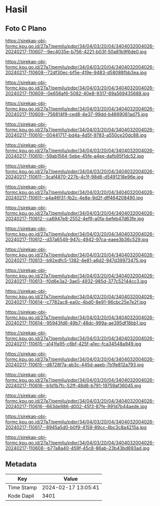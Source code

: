 # Hasil

## Foto C Plano

https://sirekap-obj-formc.kpu.go.id/27a7/pemilu/pdpr/34/04/03/20/04/3404032004026-20240217-110607--9ec4035e-b756-4221-b03f-50a81b9f6de0.jpg

https://sirekap-obj-formc.kpu.go.id/27a7/pemilu/pdpr/34/04/03/20/04/3404032004026-20240217-110608--72df30ec-bf5e-419e-9483-d58088fbb3ea.jpg

https://sirekap-obj-formc.kpu.go.id/27a7/pemilu/pdpr/34/04/03/20/04/3404032004026-20240217-110609--0e656af6-5082-40e8-9317-69a569435688.jpg

https://sirekap-obj-formc.kpu.go.id/27a7/pemilu/pdpr/34/04/03/20/04/3404032004026-20240217-110609--756814f9-ced8-4e37-99dd-b4669061ad75.jpg

https://sirekap-obj-formc.kpu.go.id/27a7/pemilu/pdpr/34/04/03/20/04/3404032004026-20240217-110610--00441717-bd4a-4d5f-9783-a550ce20dc88.jpg

https://sirekap-obj-formc.kpu.go.id/27a7/pemilu/pdpr/34/04/03/20/04/3404032004026-20240217-110610--59ab1564-5ebe-45fe-a4ee-dafb95f1dc52.jpg

https://sirekap-obj-formc.kpu.go.id/27a7/pemilu/pdpr/34/04/03/20/04/3404032004026-20240217-110611--3caf4870-227b-4c1f-98d6-d5491218e96e.jpg

https://sirekap-obj-formc.kpu.go.id/27a7/pemilu/pdpr/34/04/03/20/04/3404032004026-20240217-110611--a4a46f31-fb2c-4e8e-9d2f-dff464208490.jpg

https://sirekap-obj-formc.kpu.go.id/27a7/pemilu/pdpr/34/04/03/20/04/3404032004026-20240217-110612--ca6947e8-2552-4ef9-a0fa-befeb47d63fe.jpg

https://sirekap-obj-formc.kpu.go.id/27a7/pemilu/pdpr/34/04/03/20/04/3404032004026-20240217-110612--d37a6549-947c-4942-97ca-eaee3b36c529.jpg

https://sirekap-obj-formc.kpu.go.id/27a7/pemilu/pdpr/34/04/03/20/04/3404032004026-20240217-110613--b92edfc5-1382-4e81-a6d2-947d39973475.jpg

https://sirekap-obj-formc.kpu.go.id/27a7/pemilu/pdpr/34/04/03/20/04/3404032004026-20240217-110613--f0d6e3a2-3ae5-4932-985d-377c52144cc3.jpg

https://sirekap-obj-formc.kpu.go.id/27a7/pemilu/pdpr/34/04/03/20/04/3404032004026-20240217-110614--c7782ac8-ea0c-4bd0-8e91-96cbc25e7e2f.jpg

https://sirekap-obj-formc.kpu.go.id/27a7/pemilu/pdpr/34/04/03/20/04/3404032004026-20240217-110614--95943fd6-49b7-48dc-999a-ae395df18bb1.jpg

https://sirekap-obj-formc.kpu.go.id/27a7/pemilu/pdpr/34/04/03/20/04/3404032004026-20240217-110615--a141fa95-c6bf-425f-a1ec-fca34548a949.jpg

https://sirekap-obj-formc.kpu.go.id/27a7/pemilu/pdpr/34/04/03/20/04/3404032004026-20240217-110615--d8728f7a-ab3c-445d-aaeb-7b1fe812a793.jpg

https://sirekap-obj-formc.kpu.go.id/27a7/pemilu/pdpr/34/04/03/20/04/3404032004026-20240217-110616--b1d1b7fc-52ff-48d8-b791-19759af36045.jpg

https://sirekap-obj-formc.kpu.go.id/27a7/pemilu/pdpr/34/04/03/20/04/3404032004026-20240217-110616--663de986-d002-45f3-87fe-991d7b44aede.jpg

https://sirekap-obj-formc.kpu.go.id/27a7/pemilu/pdpr/34/04/03/20/04/3404032004026-20240217-110617--8945a5d0-b0f9-4159-89cc-4bc3c8a4215a.jpg

https://sirekap-obj-formc.kpu.go.id/27a7/pemilu/pdpr/34/04/03/20/04/3404032004026-20240217-110608--b77a8a40-459f-45c8-86ab-23b43bd693ad.jpg


## Metadata

| Key        | Value               |
| ---------- | ------------------- |
| Time Stamp | 2024-02-17 13:05:41 |
| Kode Dapil | 3401                |



